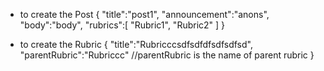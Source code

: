 * to create the Post
{
    "title":"post1",
    "announcement":"anons",
    "body":"body",
    "rubrics":[
        "Rubric1",
        "Rubric2"
        ]
}

* to create the Rubric
{
    "title":"Rubricccsdfsdfdfsdfsdfsd",
    "parentRubric":"Rubriccc"   //parentRubric is the name of parent rubric 
}


